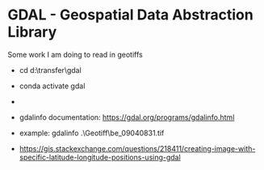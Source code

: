 # GDAL - Geospatial Data Abstraction Library 

Some work I am doing to read in geotiffs

- cd d:\transfer\gdal
- conda activate gdal
- 

 - gdalinfo documentation: https://gdal.org/programs/gdalinfo.html
 - example: gdalinfo .\Geotiff\be_09040831.tif
 - https://gis.stackexchange.com/questions/218411/creating-image-with-specific-latitude-longitude-positions-using-gdal
